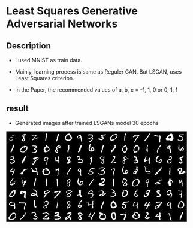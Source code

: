 # Least Squares Generative Adversarial Networks

## Description

- I used MNIST as train data.

- Mainly, learning process is same as Reguler GAN. But LSGAN, uses Least Squares criterion.

- In the Paper, the recommended values of a, b, c = -1, 1, 0 or 0, 1, 1

## result

- Generated images after trained LSGANs model 30 epochs

![](./data/generated/epoch_030.png)





